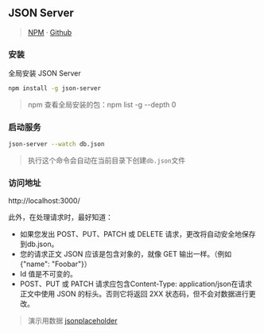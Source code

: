 ## JSON Server

> [NPM](https://www.npmjs.com/package/json-server) · [Github](https://github.com/typicode/json-server)

### 安装

全局安装 JSON Server
```bash
npm install -g json-server
```
> npm 查看全局安装的包：npm list -g --depth 0



### 启动服务
```bash
json-server --watch db.json
```
> 执行这个命令会自动在当前目录下创建`db.json`文件


### 访问地址
http://localhost:3000/

此外，在处理请求时，最好知道：
- 如果您发出 POST、PUT、PATCH 或 DELETE 请求，更改将自动安全地保存到db.json。
- 您的请求正文 JSON 应该是包含对象的，就像 GET 输出一样。（例如{"name": "Foobar"}）
- Id 值是不可变的。
- POST、PUT 或 PATCH 请求应包含Content-Type: application/json在请求正文中使用 JSON 的标头。否则它将返回 2XX 状态码，但不会对数据进行更改。

> 演示用数据 [jsonplaceholder](https://jsonplaceholder.typicode.com/)